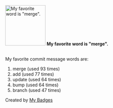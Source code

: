 <img src="https://my-badges.github.io/my-badges/favorite-word.png" alt="My favorite word is &quot;merge&quot;." title="My favorite word is &quot;merge&quot;." width="128">
<strong>My favorite word is &quot;merge&quot;.</strong>
<br><br>

My favorite commit message words are:

1. merge (used 93 times)
2. add (used 77 times)
3. update (used 64 times)
4. bump (used 64 times)
5. branch (used 47 times)


Created by <a href="https://github.com/my-badges/my-badges">My Badges</a>